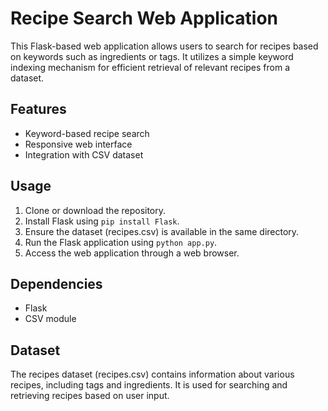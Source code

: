 # Recipe Search Web Application

This Flask-based web application allows users to search for recipes based on keywords such as ingredients or tags. It utilizes a simple keyword indexing mechanism for efficient retrieval of relevant recipes from a dataset.

## Features
- Keyword-based recipe search
- Responsive web interface
- Integration with CSV dataset

## Usage
1. Clone or download the repository.
2. Install Flask using `pip install Flask`.
3. Ensure the dataset (recipes.csv) is available in the same directory.
4. Run the Flask application using `python app.py`.
5. Access the web application through a web browser.

## Dependencies
- Flask
- CSV module

## Dataset
The recipes dataset (recipes.csv) contains information about various recipes, including tags and ingredients. It is used for searching and retrieving recipes based on user input.
